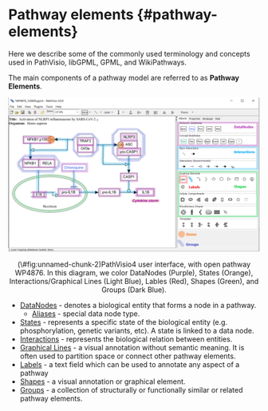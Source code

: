 


# Pathway elements {#pathway-elements}

Here we describe some of the commonly used terminology and concepts used in PathVisio, libGPML, GPML, and WikiPathways. 

The main components of a pathway model are referred to as **Pathway Elements**. 

<div class="figure" style="text-align: center">
<img src="images/figures/pathway-parts.png" alt="PathVisio4 user interface, with open pathway WP4876. In this diagram, we color DataNodes (Purple), States (Orange), Interactions/Graphical Lines (Light Blue), Lables (Red), Shapes (Green), and Groups (Dark Blue)." width="672" />
<p class="caption">(\#fig:unnamed-chunk-2)PathVisio4 user interface, with open pathway WP4876. In this diagram, we color DataNodes (Purple), States (Orange), Interactions/Graphical Lines (Light Blue), Lables (Red), Shapes (Green), and Groups (Dark Blue).</p>
</div>

* [DataNodes](data-nodes.html) - denotes a biological entity that forms a node in a pathway.
  * [Aliases](aliases.html) - special data node type.
* [States](states.html) - represents a specific state of the biological entity (e.g. phosphorylation, genetic variants, etc). A state is linked to a data node.
* [Interactions](interactions.html) - represents the biological relation between entities. 
* [Graphical Lines](graphical-lines.html) - a visual annotation without semantic meaning. It is often used to partition space or connect other pathway elements. 
* [Labels](labels.html) - a text field which can be used to annotate any aspect of a pathway
* [Shapes](shapes.html) - a visual annotation or graphical element.
* [Groups](groups.html) - a collection of structurally or functionally similar or related pathway elements.

